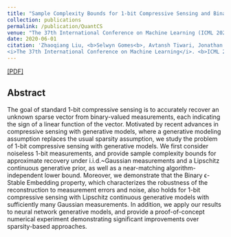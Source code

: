```yaml
---
title: "Sample Complexity Bounds for 1-bit Compressive Sensing and Binary Stable Embeddings with Generative Priors"
collection: publications
permalink: /publication/QuantCS
venue: "The 37th International Conference on Machine Learning (ICML 2020)"
date: 2020-06-01
citation: 'Zhaoqiang Liu, <b>Selwyn Gomes<b>, Avtansh Tiwari, Jonathan Scarlett.
<i>The 37th International Conference on Machine Learning</i>. <b>ICML 2020</b>.'
---
```

[[PDF]](https://arxiv.org/abs/2002.01697)

## Abstract
The goal of standard 1-bit compressive sensing is to accurately recover an unknown sparse vector from binary-valued measurements, each indicating the sign of a linear function of the vector. Motivated by recent advances in compressive sensing with generative models, where a generative modeling assumption replaces the usual sparsity assumption, we study the problem of 1-bit compressive sensing with generative models. We first consider noiseless 1-bit measurements, and provide sample complexity bounds for approximate recovery under i.i.d.~Gaussian measurements and a Lipschitz continuous generative prior, as well as a near-matching algorithm-independent lower bound. Moreover, we demonstrate that the Binary ϵ-Stable Embedding property, which characterizes the robustness of the reconstruction to measurement errors and noise, also holds for 1-bit compressive sensing with Lipschitz continuous generative models with sufficiently many Gaussian measurements. In addition, we apply our results to neural network generative models, and provide a proof-of-concept numerical experiment demonstrating significant improvements over sparsity-based approaches.
